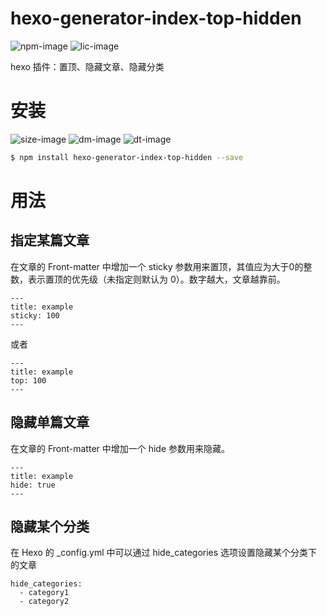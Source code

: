 # hexo-generator-index-top-hidden
![npm-image](https://img.shields.io/npm/v/hexo-generator-index-top-hidden?style=flat-square)
![lic-image](https://img.shields.io/npm/l/hexo-generator-index-top-hidden?style=flat-square)

hexo 插件：置顶、隐藏文章、隐藏分类


# 安装
![size-image](https://img.shields.io/github/languages/code-size/zuoer96/hexo-generator-index-top-hidden?style=flat-square)
![dm-image](https://img.shields.io/npm/dm/hexo-generator-index-top-hidden?style=flat-square)
![dt-image](https://img.shields.io/npm/dt/hexo-generator-index-top-hidden?style=flat-square)

``` bash
$ npm install hexo-generator-index-top-hidden --save
```

# 用法
## 指定某篇文章
在文章的 Front-matter 中增加一个 sticky 参数用来置顶，其值应为大于0的整数，表示置顶的优先级（未指定则默认为 0）。数字越大，文章越靠前。
```
---
title: example
sticky: 100
---
```
或者
```
---
title: example
top: 100
---
```

## 隐藏单篇文章
在文章的 Front-matter 中增加一个 hide 参数用来隐藏。
```
---
title: example
hide: true
---
```

## 隐藏某个分类
在 Hexo 的 _config.yml 中可以通过 hide_categories 选项设置隐藏某个分类下的文章
```
hide_categories:
  - category1
  - category2
```